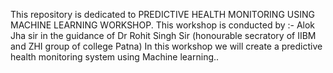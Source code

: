 This repository is dedicated to PREDICTIVE HEALTH MONITORING USING MACHINE LEARNING WORKSHOP.
This workshop is conducted by :- Alok Jha sir in the guidance of Dr Rohit Singh Sir (honourable secratory of IIBM and ZHI group of college Patna)
In this workshop we will create a predictive health monitoring system using Machine learning..
